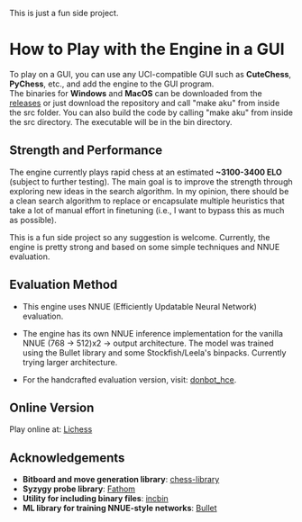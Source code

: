 This is just a fun side project.

# How to Play with the Engine in a GUI

To play on a GUI, you can use any UCI-compatible GUI such as **CuteChess**, **PyChess**, etc., and add the engine to the GUI program.  
The binaries for **Windows** and **MacOS** can be downloaded from the [releases](https://github.com/hoavu-cs/donbot-chess-engine/releases/) or just download the repository and call "make aku" from inside the src folder.
You can also build the code by calling "make aku" from inside the src directory. The executable will be in the bin directory.

## Strength and Performance

The engine currently plays rapid chess at an estimated **~3100-3400 ELO** (subject to further testing). The main goal is to improve the strength through exploring new ideas in the search algorithm. In my opinion, there should be a clean search algorithm to replace or encapsulate multiple heuristics that take a lot of manual effort in finetuning (i.e., I want to bypass this as much as possible). 

This is a fun side project so any suggestion is welcome. Currently, the engine is pretty strong and based on some simple techniques and NNUE evaluation. 

## Evaluation Method

- This engine uses NNUE (Efficiently Updatable Neural Network) evaluation.  

- The engine has its own NNUE inference implementation for the vanilla NNUE (768 -> 512)x2 -> output architecture. The model was trained using the Bullet library and some Stockfish/Leela's binpacks. Currently trying larger architecture.

- For the handcrafted evaluation version, visit: [donbot_hce](https://github.com/hoavu-cs/donbot_hce).

## Online Version

Play online at: [Lichess](https://lichess.org/@/AkuBot)

## Acknowledgements

- **Bitboard and move generation library**: [chess-library](https://github.com/Disservin/chess-library)
- **Syzygy probe library**: [Fathom](https://github.com/jdart1/Fathom)
- **Utility for including binary files**: [incbin](https://github.com/graphitemaster/incbin)
- **ML library for training NNUE-style networks**: [Bullet](https://github.com/graphitemaster/incbin) 


